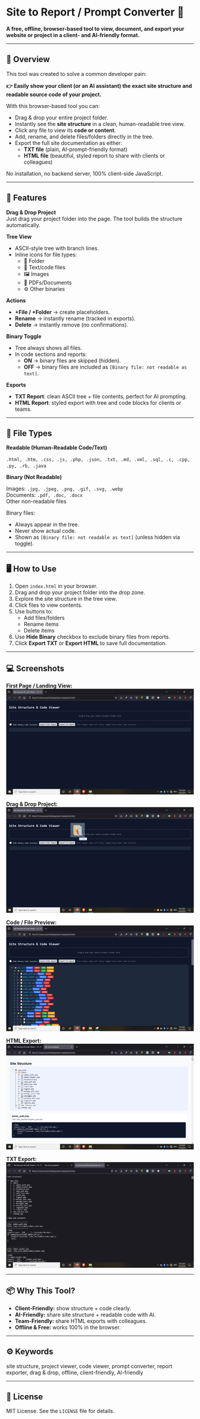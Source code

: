 # Site to Report / Prompt Converter 🚀

**A free, offline, browser-based tool to view, document, and export your website or project in a client- and AI-friendly format.**  

---

## 🌟 Overview

This tool was created to solve a common developer pain:  

**👉 Easily show your client (or an AI assistant) the exact site structure and readable source code of your project.**

With this browser-based tool you can:

- Drag & drop your entire project folder.
- Instantly see the **site structure** in a clean, human-readable tree view.
- Click any file to view its **code or content**.
- Add, rename, and delete files/folders directly in the tree.
- Export the full site documentation as either:
  - **TXT file** (plain, AI-prompt-friendly format)
  - **HTML file** (beautiful, styled report to share with clients or colleagues)

No installation, no backend server, 100% client-side JavaScript.

---

## 🎯 Features

**Drag & Drop Project**  
Just drag your project folder into the page. The tool builds the structure automatically.

**Tree View**

- ASCII-style tree with branch lines.
- Inline icons for file types:
  - 📂 Folder
  - 📄 Text/code files
  - 🖼️ Images
  - 📑 PDFs/Documents
  - ⚙️ Other binaries

**Actions**

- **+File / +Folder** → create placeholders.  
- **Rename** → instantly rename (tracked in exports).  
- **Delete** → instantly remove (no confirmations).

**Binary Toggle**

- Tree always shows all files.  
- In code sections and reports:
  - **ON** → binary files are skipped (hidden).  
  - **OFF** → binary files are included as `[Binary file: not readable as text]`.

**Exports**

- **TXT Report**: clean ASCII tree + file contents, perfect for AI prompting.  
- **HTML Report**: styled export with tree and code blocks for clients or teams.

---

## 📂 File Types

**Readable (Human-Readable Code/Text)**

`.html, .htm, .css, .js, .php, .json, .txt, .md, .xml, .sql, .c, .cpp, .py, .rb, .java`

**Binary (Not Readable)**

Images: `.jpg, .jpeg, .png, .gif, .svg, .webp`  
Documents: `.pdf, .doc, .docx`  
Other non-readable files  

Binary files:

- Always appear in the tree.  
- Never show actual code.  
- Shown as `[Binary file: not readable as text]` (unless hidden via toggle).

---

## 🖥️ How to Use

1. Open `index.html` in your browser.  
2. Drag and drop your project folder into the drop zone.  
3. Explore the site structure in the tree view.  
4. Click files to view contents.  
5. Use buttons to:
   - Add files/folders  
   - Rename items  
   - Delete items  
6. Use **Hide Binary** checkbox to exclude binary files from reports.  
7. Click **Export TXT** or **Export HTML** to save full documentation.

---

## 💻 Screenshots

**First Page / Landing View:**  
<img src="Assets/Screenshot01.jpg" alt="First Page" style="max-width:100%; height:auto;">

**Drag & Drop Project:**  
<img src="Assets/Screenshot02.jpg" alt="Drag & Drop" style="max-width:100%; height:auto;">

**Code / File Preview:**  
<img src="Assets/Screenshot03.jpg" alt="Code Preview" style="max-width:100%; height:auto;">

**HTML Export:**  
<img src="Assets/Screenshot04.jpg" alt="Export Report" style="max-width:100%; height:auto;">

**TXT Export:**  
<img src="Assets/Screenshot05.jpg" alt="Export Report" style="max-width:100%; height:auto;">

---

## 📦 Why This Tool?

- **Client-Friendly:** show structure + code clearly.  
- **AI-Friendly:** share site structure + readable code with AI.  
- **Team-Friendly:** share HTML exports with colleagues.  
- **Offline & Free:** works 100% in the browser.

---

## ⚙️ Keywords

site structure, project viewer, code viewer, prompt converter, report exporter, drag & drop, offline, client-friendly, AI-friendly

---

## 📝 License

MIT License. See the `LICENSE` file for details.
